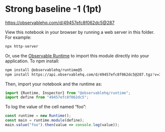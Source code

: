 # Strong baseline -1 (1pt)

https://observablehq.com/d/49457efc8f062dc5@287

View this notebook in your browser by running a web server in this folder. For
example:

~~~sh
npx http-server
~~~

Or, use the [Observable Runtime](https://github.com/observablehq/runtime) to
import this module directly into your application. To npm install:

~~~sh
npm install @observablehq/runtime@5
npm install https://api.observablehq.com/d/49457efc8f062dc5@287.tgz?v=3
~~~

Then, import your notebook and the runtime as:

~~~js
import {Runtime, Inspector} from "@observablehq/runtime";
import define from "49457efc8f062dc5";
~~~

To log the value of the cell named “foo”:

~~~js
const runtime = new Runtime();
const main = runtime.module(define);
main.value("foo").then(value => console.log(value));
~~~
